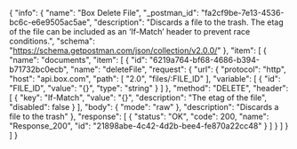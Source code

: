 {
  "info": {
    "name": "Box Delete File",
    "_postman_id": "fa2cf9be-7e13-4536-bc6c-e6e9505ac5ae",
    "description": "Discards a file to the trash. The etag of the file can be included as an ‘If-Match’ header to prevent race conditions.",
    "schema": "https://schema.getpostman.com/json/collection/v2.0.0/"
  },
  "item": [
    {
      "name": "documents",
      "item": [
        {
          "id": "6219a764-bf68-4686-b394-b71732bc0ecb",
          "name": "deleteFile",
          "request": {
            "url": {
              "protocol": "http",
              "host": "api.box.com",
              "path": [
                "2.0",
                "files/:FILE_ID"
              ],
              "variable": [
                {
                  "id": "FILE_ID",
                  "value": "{}",
                  "type": "string"
                }
              ]
            },
            "method": "DELETE",
            "header": [
              {
                "key": "If-Match",
                "value": "{}",
                "description": "The etag of the file",
                "disabled": false
              }
            ],
            "body": {
              "mode": "raw"
            },
            "description": "Discards a file to the trash"
          },
          "response": [
            {
              "status": "OK",
              "code": 200,
              "name": "Response_200",
              "id": "21898abe-4c42-4d2b-bee4-fe870a22cc48"
            }
          ]
        }
      ]
    }
  ]
}